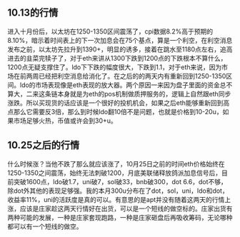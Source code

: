 ## 10.13的行情
进入十月份后，以太坊在1250-1350区间震荡了，cpi数据8.2%高于预期的8.10%，暗示着时间表上的下一次加息会在75个基点，算是一个利空，在利空消息发布之前，以太坊先拉升到1390+，明显的诱多，接着在跳水至1180点左右，追高进去的韭菜完犊子了，对于eth来讲从1300下跌到1200点的下跌根本不算什么，1200点无疑支撑住了。ldo下下跌的幅度很大，下跌到1.1，对于eth来说，因为市场在前两周已经把利空消息给消化了。在之后的的两天内有重新回到1250-1350区间。ldo的市场表现像是eth表现的放大器。两个原因一来因为盘子里面的资金总不算大，二来这条链本身就是为eth的pos机制做质押服务的，逻辑上自然跟eth同步涨跌。所以买现货的话应该是一个很好的投机机会，如果之后eth能够重新回到高点那么它需要反3倍，那么到时候ldo翻10倍不是问题，也就是价格到10-20u，如果市场足够火热，币值或许会到30+u。

## 10.25之后的行情

什么时候涨？当他不跌了那么就应该涨了，10月25日之前的时间eth价格始终在1250-1350之间震荡，始终无法刺破1200，月底美联储释放鸽派加息信号后，目前突破1600点，ldo破1.7，uni破7，sol破33，bnb破300，dot 6.6，dot不够，除dot外其他的表现足够强。我的本月300u分布在了dot，sol，uni，ldo和dot，收益率11%，uni的活跃度是真的可以。有意思的是apt并没有随着这两天的行情上涨，应该是庄家趁这两天行情好在出货，可以是一个短线的做空标的。庄家出货有两种可能的发展，一种是庄家套现跑路，一种是庄家砸盘后再吸收筹码，无论哪种都可以有一个短线的做空。